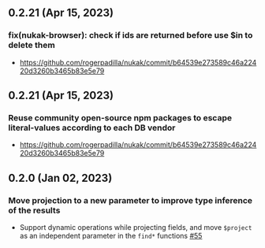 ## 0.2.21 (Apr 15, 2023)

### fix(nukak-browser): check if ids are returned before use $in to delete them

- https://github.com/rogerpadilla/nukak/commit/b64539e273589c46a22420d3260b3465b83e5e79

## 0.2.21 (Apr 15, 2023)

### Reuse community open-source npm packages to escape literal-values according to each DB vendor

- https://github.com/rogerpadilla/nukak/commit/b64539e273589c46a22420d3260b3465b83e5e79

## 0.2.0 (Jan 02, 2023)

### Move projection to a new parameter to improve type inference of the results

- Support dynamic operations while projecting fields, and move `$project` as an independent parameter in the `find*` functions [#55](https://github.com/rogerpadilla/nukak/pull/55)
